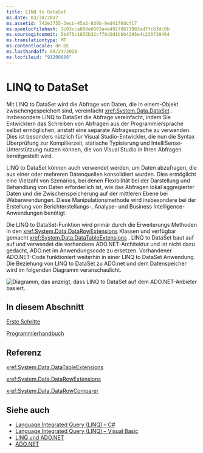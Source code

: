 ```yaml
---
title: LINQ to DataSet
ms.date: 03/30/2017
ms.assetid: 743e3755-3ecb-45a2-8d9b-9ed41f0dcf17
ms.openlocfilehash: 1c03cca80de6003a4e49278871983ed7fcb3dc0b
ms.sourcegitcommit: 5b475c1855b32cf78d2d1bbb4295e4c236f39464
ms.translationtype: MT
ms.contentlocale: de-DE
ms.lasthandoff: 09/24/2020
ms.locfileid: "91200666"
---
```

# <a name="linq-to-dataset"></a>LINQ to DataSet

Mit LINQ to DataSet wird die Abfrage von Daten, die in einem-Objekt zwischengespeichert sind, vereinfacht <xref:System.Data.DataSet> . Insbesondere LINQ to DataSet die Abfrage vereinfacht, indem Sie Entwicklern das Schreiben von Abfragen aus der Programmiersprache selbst ermöglichen, anstatt eine separate Abfragesprache zu verwenden. Dies ist besonders nützlich für Visual Studio-Entwickler, die nun die Syntax Überprüfung zur Kompilierzeit, statische Typisierung und IntelliSense-Unterstützung nutzen können, die von Visual Studio in Ihren Abfragen bereitgestellt wird.  
  
 LINQ to DataSet können auch verwendet werden, um Daten abzufragen, die aus einer oder mehreren Datenquellen konsolidiert wurden. Dies ermöglicht eine Vielzahl von Szenarios, bei denen Flexibilität bei der Darstellung und Behandlung von Daten erforderlich ist, wie das Abfragen lokal aggregierter Daten und die Zwischenspeicherung auf der mittleren Ebene bei Webanwendungen. Diese Manipulationsmethode wird insbesondere bei der Erstellung von Berichterstellungs-, Analyse- und Business Intelligence-Anwendungen benötigt.  
  
 Die LINQ to DataSet-Funktion wird primär durch die Erweiterungs Methoden in den <xref:System.Data.DataRowExtensions> Klassen und verfügbar gemacht <xref:System.Data.DataTableExtensions> . LINQ to DataSet baut auf auf und verwendet die vorhandene ADO.NET-Architektur und ist nicht dazu gedacht, ADO.net im Anwendungscode zu ersetzen. Vorhandener ADO.NET-Code funktioniert weiterhin in einer LINQ to DataSet Anwendung. Die Beziehung von LINQ to DataSet zu ADO.net und dem Datenspeicher wird im folgenden Diagramm veranschaulicht.  
  
 ![Diagramm, das anzeigt, dass LINQ to DataSet auf dem ADO.NET-Anbieter basiert.](./media/linq-to-dataset/linq-dataset-ado-dotnet-provider.gif)  
  
## <a name="in-this-section"></a>In diesem Abschnitt  

 [Erste Schritte](getting-started-linq-to-dataset.md)  
  
 [Programmierhandbuch](programming-guide-linq-to-dataset.md)  
  
## <a name="reference"></a>Referenz  

 <xref:System.Data.DataTableExtensions>  
  
 <xref:System.Data.DataRowExtensions>  
  
 <xref:System.Data.DataRowComparer>  
  
## <a name="see-also"></a>Siehe auch

- [Language Integrated Query (LINQ) – C#](../../../csharp/programming-guide/concepts/linq/index.md)
- [Language Integrated Query (LINQ) – Visual Basic](../../../visual-basic/programming-guide/concepts/linq/index.md)
- [LINQ und ADO.NET](linq-and-ado-net.md)
- [ADO.NET](index.md)
